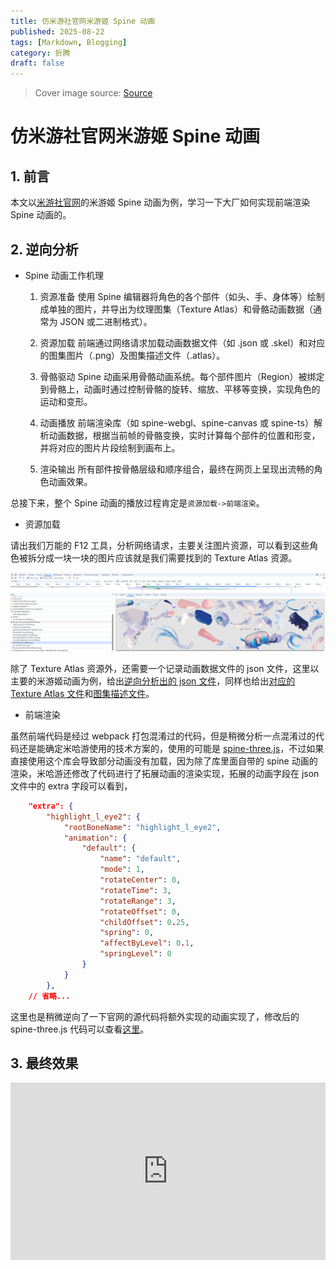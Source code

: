 ```yaml
---
title: 仿米游社官网米游姬 Spine 动画
published: 2025-08-22
tags: [Markdown, Blogging]
category: 折腾
draft: false
---
```


> Cover image source: [Source](https://image.civitai.com/xG1nkqKTMzGDvpLrqFT7WA/208fc754-890d-4adb-9753-2c963332675d/width=2048/01651-1456859105-(colour_1.5),girl,_Blue,yellow,green,cyan,purple,red,pink,_best,8k,UHD,masterpiece,male%20focus,%201boy,gloves,%20ponytail,%20long%20hair,.jpeg)

# 仿米游社官网米游姬 Spine 动画

## 1. 前言

本文以[米游社官网](https://www.miyoushe.com/)的米游姬 Spine 动画为例，学习一下大厂如何实现前端渲染 Spine 动画的。

## 2. 逆向分析
- Spine 动画工作机理

  1. 资源准备
  使用 Spine 编辑器将角色的各个部件（如头、手、身体等）绘制成单独的图片，并导出为纹理图集（Texture Atlas）和骨骼动画数据（通常为 JSON 或二进制格式）。

  1. 资源加载
  前端通过网络请求加载动画数据文件（如 .json 或 .skel）和对应的图集图片（.png）及图集描述文件（.atlas）。

  1. 骨骼驱动
  Spine 动画采用骨骼动画系统。每个部件图片（Region）被绑定到骨骼上，动画时通过控制骨骼的旋转、缩放、平移等变换，实现角色的运动和变形。

  1. 动画播放
  前端渲染库（如 spine-webgl、spine-canvas 或 spine-ts）解析动画数据，根据当前帧的骨骼变换，实时计算每个部件的位置和形变，并将对应的图片片段绘制到画布上。

  1. 渲染输出
  所有部件按骨骼层级和顺序组合，最终在网页上呈现出流畅的角色动画效果。


总接下来，整个 Spine 动画的播放过程肯定是`资源加载->前端渲染`。

- 资源加载

请出我们万能的 F12 工具，分析网络请求，主要关注图片资源，可以看到这些角色被拆分成一块一块的图片应该就是我们需要找到的 Texture Atlas 资源。

![](https://raw.githubusercontent.com/Tz-slayer/image-bed/master/markdown/20250822141025-1755871825498.png)

除了 Texture Atlas 资源外，还需要一个记录动画数据文件的 json 文件，这里以主要的米游姬动画为例，给出[逆向分析出的 json 文件](https://github.com/Tz-slayer/miyoushe-spine/blob/main/assets/HanaCG2hana.json)，同样也给出[对应的 Texture Atlas 文件](https://github.com/Tz-slayer/miyoushe-spine/blob/main/assets/HanaCG2hana.png)和[图集描述文件](https://github.com/Tz-slayer/miyoushe-spine/blob/main/assets/HanaCG2hana.atlas)。

- 前端渲染

虽然前端代码是经过 webpack 打包混淆过的代码，但是稍微分析一点混淆过的代码还是能确定米哈游使用的技术方案的，使用的可能是 [spine-three.js](https://github.com/EsotericSoftware/spine-runtimes/tree/4.2/spine-ts/spine-threejs)，不过如果直接使用这个库会导致部分动画没有加载，因为除了库里面自带的 spine 动画的渲染，米哈游还修改了代码进行了拓展动画的渲染实现，拓展的动画字段在 json 文件中的 extra 字段可以看到，
```json title="HanaCG2hana.json" startLineNumber=40098
    "extra": {
        "highlight_l_eye2": {
            "rootBoneName": "highlight_l_eye2",
            "animation": {
                "default": {
                    "name": "default",
                    "mode": 1,
                    "rotateCenter": 0,
                    "rotateTime": 3,
                    "rotateRange": 3,
                    "rotateOffset": 0,
                    "childOffset": 0.25,
                    "spring": 0,
                    "affectByLevel": 0.1,
                    "springLevel": 0
                }
            }
        },
    // 省略...
```
这里也是稍微逆向了一下官网的源代码将额外实现的动画实现了，修改后的 spine-three.js 代码可以查看[这里](https://github.com/Tz-slayer/miyoushe-spine/blob/main/js/spine-three.js)。

## 3. 最终效果

<div style="position:relative; width:100%; padding-top:56.25%;">
  <iframe src="https://tz-slayer.github.io/miyoushe-spine/index.html"
    style="position:absolute; top:0; left:0; width:100%; height:100%; border:none;"></iframe>
</div>

